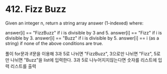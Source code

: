# 412. Fizz Buzz
Given an integer n, return a string array answer (1-indexed) where:

answer[i] == "FizzBuzz" if i is divisible by 3 and 5.
answer[i] == "Fizz" if i is divisible by 3.
answer[i] == "Buzz" if i is divisible by 5.
answer[i] == i (as a string) if none of the above conditions are true.

풀이
for문과 if문을 이용해 3과 5로 나뉘면 "FizzBuzz", 3으로만 나뉘면 "Fizz", 5로만 나뉘면 "Buzz"을 list에 입력한다. 3과 5로 나누어지지않는다면 숫자를 리스트에 입력
리스트를 출력
